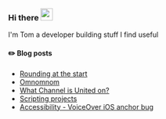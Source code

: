 ### Hi there <a href="https://tomandrews.co.uk"><img src="https://camo.githubusercontent.com/e8e7b06ecf583bc040eb60e44eb5b8e0ecc5421320a92929ce21522dbc34c891/68747470733a2f2f6d656469612e67697068792e636f6d2f6d656469612f6876524a434c467a6361737252346961377a2f67697068792e676966" data-canonical-src="https://media.giphy.com/media/hvRJCLFzcasrR4ia7z/giphy.gif" style="max-width:100%;" width="25px"></a>

I'm Tom a developer building stuff I find useful

#### ✏️ Blog posts
<!-- BLOG-POST-LIST:START -->
- [Rounding at the start](https://tomandrews.co.uk/blog/2021-06-02-midnight-rounding/)
- [Omnomnom](https://tomandrews.co.uk/projects/omnomnom/)
- [What Channel is United on?](https://tomandrews.co.uk/projects/what-channel-is-united-on/)
- [Scripting projects](https://tomandrews.co.uk/blog/2020-09-19-scripting-projects/)
- [Accessibility - VoiceOver iOS anchor bug](https://tomandrews.co.uk/blog/2020-08-15-accessibility-voiceover-ios-anchor/)
<!-- BLOG-POST-LIST:END -->
